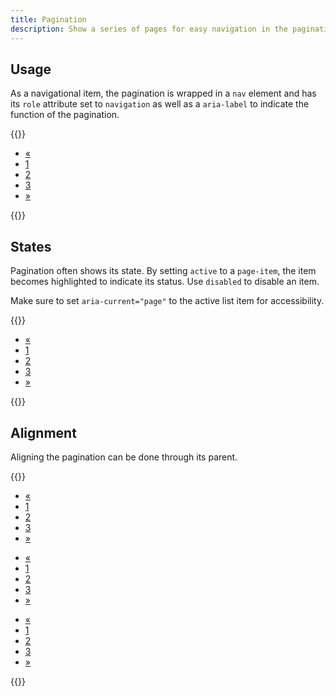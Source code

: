 ```yaml
---
title: Pagination
description: Show a series of pages for easy navigation in the pagination component.
---
```


## Usage
As a navigational item, the pagination is wrapped in a `nav` element and has its `role` attribute set to `navigation` as well as a `aria-label` to indicate the function of the pagination.

{{<example>}}
<nav aria-label="Pagination navigation" role="navigation">
  <ul class="pagination">
    <li class="page-item"><a class="page-link" href="#" aria-label="Previous">&laquo;</a></li>
    <li class="page-item"><a class="page-link" href="#">1</a></li>
    <li class="page-item"><a class="page-link" href="#">2</a></li>
    <li class="page-item"><a class="page-link" href="#">3</a></li>
    <li class="page-item"><a class="page-link" href="#" aria-label="Next">&raquo;</a></li>
  </ul>
</nav>
{{</example>}}

## States
Pagination often shows its state. By setting `active` to a `page-item`, the item becomes highlighted to indicate its status. Use `disabled` to disable an item.

Make sure to set `aria-current="page"` to the active list item for accessibility.

{{<example>}}
<nav aria-label="Pagination navigation" role="navigation">
  <ul class="pagination">
    <li class="page-item disabled"><a class="page-link" href="#" aria-label="Previous">&laquo;</a></li>
    <li class="page-item active" aria-current="page"><a class="page-link" href="#">1</a></li>
    <li class="page-item"><a class="page-link" href="#">2</a></li>
    <li class="page-item"><a class="page-link" href="#">3</a></li>
    <li class="page-item"><a class="page-link" href="#" aria-label="Next">&raquo;</a></li>
  </ul>
</nav>
{{</example>}}

## Alignment
Aligning the pagination can be done through its parent.

{{<example>}}
<nav class="d-flex justify-content-start mb-3" aria-label="Pagination navigation" role="navigation">
  <ul class="pagination">
    <li class="page-item"><a class="page-link" href="#" aria-label="Previous">&laquo;</a></li>
    <li class="page-item"><a class="page-link" href="#">1</a></li>
    <li class="page-item"><a class="page-link" href="#">2</a></li>
    <li class="page-item"><a class="page-link" href="#">3</a></li>
    <li class="page-item"><a class="page-link" href="#" aria-label="Next">&raquo;</a></li>
  </ul>
</nav>
<nav class="d-flex justify-content-center mb-3" aria-label="Pagination navigation" role="navigation">
  <ul class="pagination">
    <li class="page-item"><a class="page-link" href="#" aria-label="Previous">&laquo;</a></li>
    <li class="page-item"><a class="page-link" href="#">1</a></li>
    <li class="page-item"><a class="page-link" href="#">2</a></li>
    <li class="page-item"><a class="page-link" href="#">3</a></li>
    <li class="page-item"><a class="page-link" href="#" aria-label="Next">&raquo;</a></li>
  </ul>
</nav> 
<nav class="d-flex justify-content-end" aria-label="Pagination navigation" role="navigation">
  <ul class="pagination">
    <li class="page-item"><a class="page-link" href="#" aria-label="Previous">&laquo;</a></li>
    <li class="page-item"><a class="page-link" href="#">1</a></li>
    <li class="page-item"><a class="page-link" href="#">2</a></li>
    <li class="page-item"><a class="page-link" href="#">3</a></li>
    <li class="page-item"><a class="page-link" href="#" aria-label="Next">&raquo;</a></li>
  </ul>
</nav>
{{</example>}}
